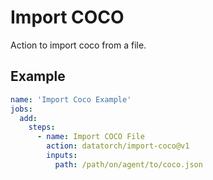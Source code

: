 # Import COCO

Action to import coco from a file.

## Example

```yaml
name: 'Import Coco Example'
jobs:
  add:
    steps:
      - name: Import COCO File
        action: datatorch/import-coco@v1
        inputs:
          path: /path/on/agent/to/coco.json
```
